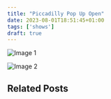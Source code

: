 ```yaml
---
title: "Piccadilly Pop Up Open"
date: 2023-08-01T18:51:45+01:00
tags: ['shows']
draft: true
---
```


![Image 1](/2021-07-23-piccadilly-pop-up-open/piccadilly-pop-up-open-flyer.png)

![Image 2](/2021-07-23-piccadilly-pop-up-open/piccadilly-pop-up-open-flyer-reverse.png)

## Related Posts
[](/posts//)
